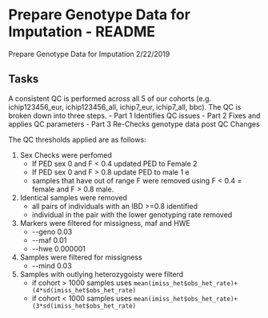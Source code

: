 Prepare Genotype Data for Imputation - README
================
Prepare Genotype Data for Imputation
2/22/2019

Tasks
-----

A consistent QC is performed across all 5 of our cohorts (e.g. ichip123456\_eur, ichip123456\_all, ichip7\_eur, ichip7\_all, bbc). The QC is broken down into three steps. - Part 1 Identifies QC issues - Part 2 Fixes and applies QC parameters - Part 3 Re-Checks genotype data post QC Changes

The QC thresholds applied are as follows:

1.  Sex Checks were perfomed
    -   If PED sex 0 and F &lt; 0.4 updated PED to Female 2
    -   If PED sex 0 and F &gt; 0.8 update PED to male 1 e
    -   samples that have out of range F were removed using F &lt; 0.4 = female and F &gt; 0.8 male.
2.  Identical samples were removed
    -   all pairs of individuals with an IBD &gt;=0.8 identified
    -   individual in the pair with the lower genotyping rate removed
3.  Markers were filtered for missigness, maf and HWE
    -   --geno 0.03
    -   --maf 0.01
    -   --hwe 0.000001
4.  Samples were filtered for missigness
    -   --mind 0.03
5.  Samples with outlying heterozygoisty were filterd
    -   if cohort &gt; 1000 samples uses `mean(imiss_het$obs_het_rate)+(4*sd(imiss_het$obs_het_rate)`
    -   if cohort &lt; 1000 samples uses `mean(imiss_het$obs_het_rate)+(3*sd(imiss_het$obs_het_rate)`
